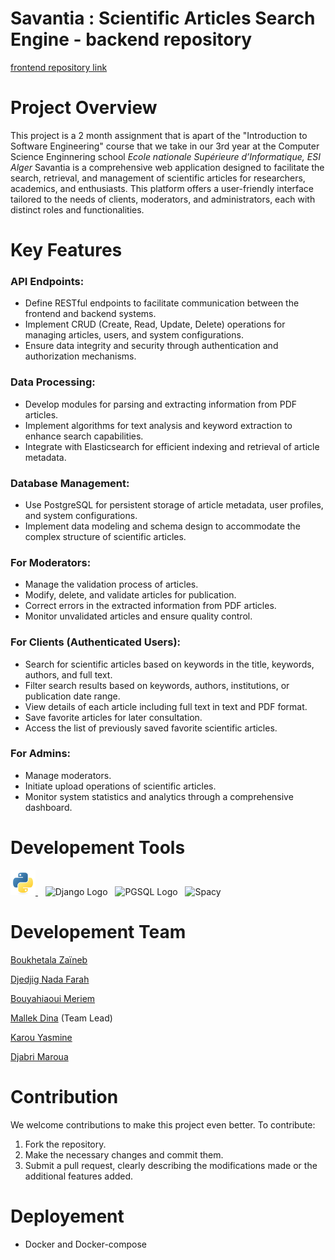 # Savantia : Scientific Articles Search Engine - backend repository
[frontend repository link](https://github.com/zcybrgd/articles-igl-engine-frontend)
# Project Overview

This project is a 2 month assignment that is apart of the "Introduction to Software Engineering" course that we take in our 3rd year at the Computer Science Enginnering school *Ecole nationale Supérieure d’Informatique, ESI Alger*
Savantia is a comprehensive web application designed to facilitate the search, retrieval, and management of scientific articles for researchers, academics, and enthusiasts. This platform offers a user-friendly interface tailored to the needs of clients, moderators, and administrators, each with distinct roles and functionalities. 


# Key Features
### API Endpoints:

- Define RESTful endpoints to facilitate communication between the frontend and backend systems.
- Implement CRUD (Create, Read, Update, Delete) operations for managing articles, users, and system configurations.
- Ensure data integrity and security through authentication and authorization mechanisms.
### Data Processing:

- Develop modules for parsing and extracting information from PDF articles.
- Implement algorithms for text analysis and keyword extraction to enhance search capabilities.
- Integrate with Elasticsearch for efficient indexing and retrieval of article metadata.

### Database Management:


- Use PostgreSQL for persistent storage of article metadata, user profiles, and system configurations.
- Implement data modeling and schema design to accommodate the complex structure of scientific articles.


### For Moderators:


- Manage the validation process of articles.
- Modify, delete, and validate articles for publication.
- Correct errors in the extracted information from PDF articles.
- Monitor unvalidated articles and ensure quality control.
### For Clients (Authenticated Users):


- Search for scientific articles based on keywords in the title, keywords, authors, and full text.
- Filter search results based on keywords, authors, institutions, or publication date range.
- View details of each article including full text in text and PDF format.
- Save favorite articles for later consultation.
- Access the list of previously saved favorite scientific articles.
### For Admins:


- Manage moderators.
- Initiate upload operations of scientific articles.
- Monitor system statistics and analytics through a comprehensive dashboard.

# Developement Tools
<a href="https://www.python.org" target="_blank" rel="noreferrer"> <img src="https://raw.githubusercontent.com/devicons/devicon/master/icons/python/python-original.svg" alt="python" width="40" height="40"/> </a>&nbsp;&nbsp;
<a><img src="https://static-00.iconduck.com/assets.00/django-icon-1606x2048-lwmw1z73.png" alt="Django Logo" width="40" height="40" /></a>&nbsp;&nbsp;
<a><img src="https://upload.wikimedia.org/wikipedia/commons/2/29/Postgresql_elephant.svg" alt="PGSQL Logo" width="40" height="40" /></a>&nbsp;&nbsp;
<a><img src="https://upload.wikimedia.org/wikipedia/commons/thumb/8/88/SpaCy_logo.svg/1920px-SpaCy_logo.svg.png" alt="Spacy" width="120" height="50" /></a>&nbsp;&nbsp;



# Developement Team
[Boukhetala Zaïneb](https://github.com/zcybrgd)

[Djedjig Nada Farah](https://github.com/NaDdjg)

[Bouyahiaoui Meriem](https://github.com/MeriemBouy)

[Mallek Dina](https://github.com/Dinouch) (Team Lead)

[Karou Yasmine](https://github.com/Karou-Yasmine)

[Djabri Maroua](https://github.com/djabriMaroua)

# Contribution
We welcome contributions to make this project even better. To contribute:
1. Fork the repository.
2. Make the necessary changes and commit them.
3. Submit a pull request, clearly describing the modifications made or the additional features added.


# Deployement
- Docker and Docker-compose 


